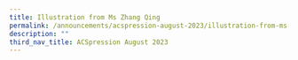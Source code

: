 ```yaml
---
title: Illustration from Ms Zhang Qing
permalink: /announcements/acspression-august-2023/illustration-from-ms-zhang-qing/
description: ""
third_nav_title: ACSpression August 2023
---
```

